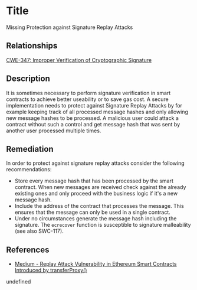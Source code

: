 # Title 
Missing Protection against Signature Replay Attacks

## Relationships
[CWE-347: Improper Verification of Cryptographic Signature](https://cwe.mitre.org/data/definitions/347.html)

## Description 

It is sometimes necessary to perform signature verification in smart contracts to achieve better useability or to save gas cost. A secure implementation needs to protect against Signature Replay Attacks by for example keeping track of all processed message hashes and only allowing new message hashes to be processed. A malicious user could attack a contract without such a control and get message hash that was sent by another user processed multiple times. 


## Remediation

In order to protect against signature replay attacks consider the following recommendations:

- Store every message hash that has been processed by the smart contract. When new messages are received check against the already existing ones and only proceed with the business logic if it's a new message hash. 
- Include the address of the contract that processes the message. This ensures that the message can only be used in a single contract. 
- Under no circumstances generate the message hash including the signature. The `ecrecover` function is susceptible to signature malleability (see also SWC-117).

## References

- [Medium - Replay Attack Vulnerability in Ethereum Smart Contracts Introduced by transferProxy()](https://medium.com/cypher-core/replay-attack-vulnerability-in-ethereum-smart-contracts-introduced-by-transferproxy-124bf3694e25)

undefined